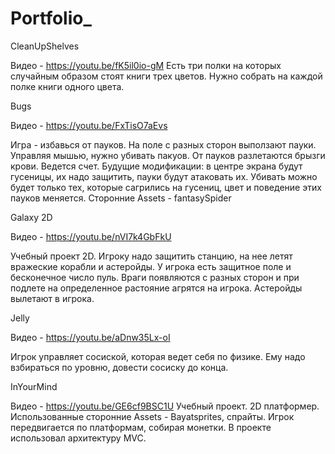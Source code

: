 # Portfolio_


CleanUpShelves

Видео - https://youtu.be/fK5il0io-gM
Есть три полки на которых случайным образом стоят книги трех цветов. Нужно собрать на каждой полке книги одного цвета.


Bugs

Видео - https://youtu.be/FxTisO7aEvs

Игра - избавься от пауков. На поле с разных сторон выползают пауки. Управляя мышью, нужно убивать пакуов. От пауков разлетаются брызги крови. Ведется счет. 
Будущие модификации: в центре экрана будут гусеницы, их надо защитить, пауки будут атаковать их. Убивать можно будет только тех, которые сагрились на гусениц, цвет и поведение этих пауков меняется.
Cторонние Assets - fantasySpider

Galaxy 2D

Видео - https://youtu.be/nVI7k4GbFkU

Учебный проект 2D. Игроку надо защитить станцию, на нее летят вражеские корабли и астеройды. У игрока есть защитное поле и бесконечное число пуль. Враги появляются с разных сторон и при подлете на определенное растояние агрятся на игрока. Астеройды вылетают в игрока.

Jelly

Видео - https://youtu.be/aDnw35Lx-oI

Игрок управляет сосиской, которая ведет себя по физике. Ему надо взбираться по уровню, довести сосиску до конца. 

InYourMind

Видео - https://youtu.be/GE6cf9BSC1U
Учебный проект. 2D платформер.
Использованные сторонние Assets - Bayatsprites, спрайты.
Игрок передвигается по платформам, собирая монетки. В проекте использовал архитектуру MVC.